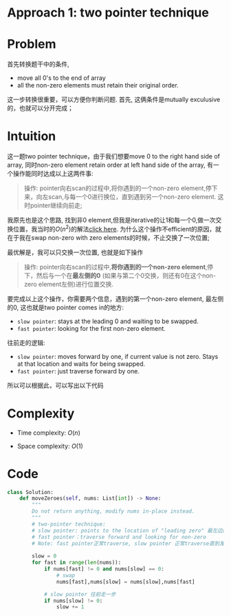 # Approach 1: two pointer technique
<!-- Describe your approach to solving the problem. -->

# Problem
首先转换题干中的条件,
- move all 0's to the end of array
- all the non-zero elements must retain their original order.

这一步转换很重要，可以方便你判断问题. 首先, 这俩条件是mutually exculusive的，也就可以分开完成；

# Intuition
<!-- Describe your first thoughts on how to solve this problem. -->
这一题two pointer technique，由于我们想要move 0 to the right hand side of array, 同时non-zero element retain order at left hand side of the array, 有一个操作能同时达成以上这两件事:
> 操作: pointer向右scan的过程中,将你遇到的一个non-zero element,停下来，向左scan,与每一个0进行换位，直到遇到另一个non-zero element. 这时pointer继续向前走;

我原先也是这个思路, 找到非0 element,但我是iterative的让1和每一个0,做一次交换位置，我当时的$O(n^2)$的解法[click here](./283-brute-force.py). 为什么这个操作不efficient的原因，就在于我在swap non-zero with zero elements的时候，不止交换了一次位置;

最优解是，我可以只交换一次位置, 也就是如下操作

> 操作: pointer向右scan的过程中,**将你遇到的一个non-zero element**,停下，然后与一个在**最左侧的0** (如果与第二个0交换，则还有0在这个non-zero element左侧)进行位置交换.

要完成以上这个操作，你需要两个信息，遇到的第一个non-zero element, 最左侧的0, 这也就是two pointer comes in的地方:
- `slow pointer`: stays at the leading 0 and waiting to be swapped.
- `fast pointer`: looking for the first non-zero element.

往前走的逻辑:
- `slow pointer`: moves forward by one, if current value is not zero. Stays at that location and waits for being swapped.
- `fast pointer`: just traverse forward by one.

所以可以根据此，可以写出以下代码

# Complexity
- Time complexity: $O(n)$
<!-- Add your time complexity here, e.g. $$O(n)$$ -->

- Space complexity: $O(1)$
<!-- Add your space complexity here, e.g. $$O(n)$$ -->

# Code
```python
class Solution:
    def moveZeroes(self, nums: List[int]) -> None:
        """
        Do not return anything, modify nums in-place instead.
        """
        # two-pointer technique:
        # slow pointer: points to the location of "leading zero" 最左边的0
        # fast pointer：traverse forward and looking for non-zero
        # Note: fast pointer正常traverse, slow pointer 正常traverse直到发现zero, 则停止
        
        slow = 0
        for fast in range(len(nums)):
            if nums[fast] != 0 and nums[slow] == 0:
                # swap 
                nums[fast],nums[slow] = nums[slow],nums[fast]

            # slow pointer 往前走一步
            if nums[slow] != 0:
                slow += 1


```